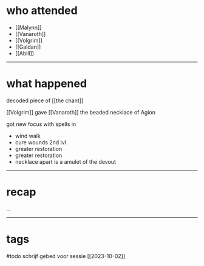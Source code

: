 # who attended

- [[Malynn]]
- [[Vanaroth]]
- [[Volgrim]]
- [[Galdan]]
- [[Abill]]

---
# what happened

decoded piece of [[the chant]]

[[Volgrim]] gave [[Vanaroth]] the beaded necklace of Agion

got new focus with spells in
- wind walk
- cure wounds 2nd lvl
- greater restoration
- greater restoration
- necklace apart is a amulet of the devout

---
# recap

...

---
# tags

#todo schrijf gebed voor sessie [[2023-10-02]]
